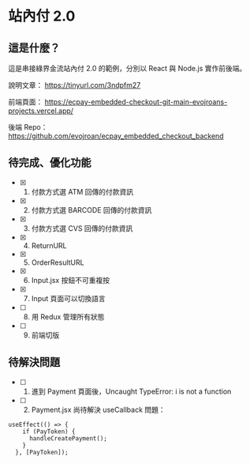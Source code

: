 # 站內付 2.0

## 這是什麼？

這是串接綠界金流站內付 2.0 的範例，分別以 React 與 Node.js 實作前後端。

說明文章：
https://tinyurl.com/3ndpfm27

前端頁面：
https://ecpay-embedded-checkout-git-main-evojroans-projects.vercel.app/

後端 Repo：
https://github.com/evojroan/ecpay_embedded_checkout_backend

## 待完成、優化功能

- [x] 1. 付款方式選 ATM 回傳的付款資訊
- [x] 2. 付款方式選 BARCODE 回傳的付款資訊
- [x] 3. 付款方式選 CVS 回傳的付款資訊
- [x] 4. ReturnURL
- [x] 5. OrderResultURL
- [x] 6. Input.jsx 按鈕不可重複按
- [x] 7. Input 頁面可以切換語言
- [ ] 8. 用 Redux 管理所有狀態
- [ ] 9. 前端切版

## 待解決問題

- [ ] 1.  進到 Payment 頁面後，Uncaught TypeError: i is not a function
- [ ] 2.  Payment.jsx 尚待解決 useCallback 問題：

```
useEffect(() => {
    if (PayToken) {
      handleCreatePayment();
    }
  }, [PayToken]);
```


